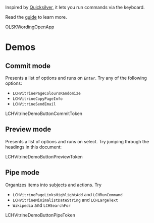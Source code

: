 Inspired by [Quicksilver](LCH_VITRINE_QUICKSILVER_URL), it lets you run commands via the keyboard.

Read the [guide](LCHVitrineTokenGuideURL) to learn more.

<a class="LCHVitrineContentAppButton OLSKCommonButton OLSKCommonButtonPrimary" href="LCHVitrineTokenComposeURL">OLSKWordingOpenApp</a>

<div class="LCHVitrineDemos">

# Demos

## Commit mode

Presents a list of options and runs on `Enter`. Try any of the following options:
- `LCHVitrinePageColoursRandomize`
- `LCHVitrineCopyPageInfo`
- `LCHVitrineSendEmail`

LCHVitrineDemoButtonCommitToken

## Preview mode

Presents a list of options and runs on select. Try jumping through the headings in this document:

LCHVitrineDemoButtonPreviewToken

## Pipe mode

Organizes items into subjects and actions. Try
- `LCHVitrinePageLinksHighlightAdd` and `LCHRunCommand`
- `LCHVitrineMinimalistDateString` and `LCHLargeText`
- `Wikipedia` and `LCHSearchFor`

LCHVitrineDemoButtonPipeToken
	
</div>
